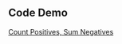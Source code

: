 ## Code Demo
<a href="https://need4swede.github.io/CodeWars-JavaScript/count-p-sum-n/index.html">Count Positives, Sum Negatives</a>
